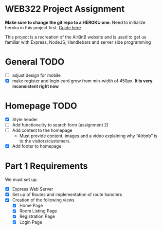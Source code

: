 # WEB322 Project Assignment
**Make sure to change the git repo to a HEROKU one.** Need to initialize heroku in this project first. [Guide here](https://web322.ca/getting-started-with-heroku)

This project is a recreation of the AirBnB website and is used to get us familiar with Express, NodeJS, Handlebars and server side programming

# General TODO
- [ ] adjust design for mobile 
- [X] make register and login card grow from min-width of 450px. **It is very inconsistent right now**

# Homepage TODO
- [X] Style header
- [ ] Add functionality to search form (assignment 2)
- [ ] Add content to the homepage
  - Must provide content, images and a video explaining why “Airbnb” is to the visitors/customers.
- [X] Add footer to homepage

# Part 1 Requirements
We must set up:
- [X] Express Web Server 
- [X] Set up of Routes and implementation of route handlers
- [X] Creation of the following views
  - [X] Home Page
  - [X] Room Listing Page
  - [X] Registration Page
  - [X] Login Page